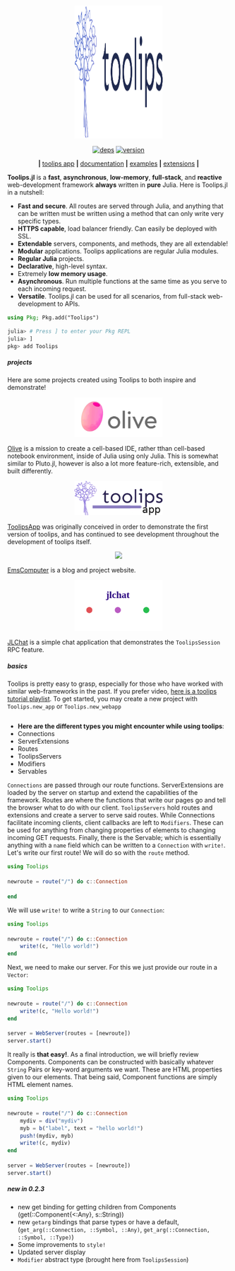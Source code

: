 <div align = "center">
  <img src = https://github.com/ChifiSource/image_dump/blob/main/toolips/toolips.svg  width = 200 height = 300/img>
  
[![deps](https://juliahub.com/docs/Toolips/deps.svg)](https://juliahub.com/ui/Packages/Toolips/TrAr4?t=2)
[![version](https://juliahub.com/docs/Toolips/version.svg)](https://juliahub.com/ui/Packages/Toolips/TrAr4)
</br>

**|**    [toolips app](https://toolips.app/)   **|**  [documentation](https://doc.toolips.app) **|**   [examples](https://toolips.app/?page=examples)    **|**    [extensions](https://toolips.app/?page=extensions)    **|**

</div>

**Toolips.jl** is a **fast**, **asynchronous**, **low-memory**, **full-stack**, and **reactive** web-development framework **always** written in **pure** Julia. Here is Toolips.jl in a nutshell:
- **Fast and secure**. All routes are served through Julia, and anything that can be written must be written using a method that can only write very specific types.
- **HTTPS capable**, load balancer friendly. Can easily be deployed with SSL.
- **Extendable** servers, components, and methods, they are all extendable!
- **Modular** applications. Toolips applications are regular Julia modules.
- **Regular Julia** projects.
- **Declarative**, high-level syntax.
- Extremely **low memory usage**.
- **Asynchronous**. Run multiple functions at the same time as you serve to each incoming request.
- **Versatile**. Toolips.jl can be used for all scenarios, from full-stack web-development to APIs.
```julia
using Pkg; Pkg.add("Toolips")
```
```julia
julia> # Press ] to enter your Pkg REPL
julia> ]
pkg> add Toolips
```
##### projects
Here are some projects created using Toolips to both inspire and demonstrate!
<div align = "center">
  <img src = https://github.com/ChifiSource/image_dump/blob/main/toolips/olive/olivelogo.png  width = 200 /img>
  </div>
 
[Olive](https://github.com/ChifiSource/Olive.jl) is a mission to create a cell-based IDE, rather tthan cell-based notebook environment, inside of Julia using only Julia. This is somewhat similar to Pluto.jl, however is also a lot more feature-rich, extensible, and built differently.

<div align = "center">
  <img src = https://github.com/ChifiSource/image_dump/blob/main/toolips/toolipsapp.png  width = 200 /img>
  </div>

[ToolipsApp](https://github.com/ChifiSource/ToolipsApp.jl) was originally conceived in order to demonstrate the first version of toolips, and has continued to see development throughout the development of toolips itself.

<div align = "center">
  <img src = https://github.com/emmettgb/EmsComputer.jl/blob/main/public/images/animated.gif  width = 200 /img>
  </div>
  
[EmsComputer](https://github.com/emmettgb/EmsComputer.jl) is a blog and project website.


<div align = "center">
  <img src = https://github.com/ChifiSource/image_dump/blob/main/toolips/jlchat.png  width = 200 /img>
  </div>
  
[JLChat](https://github.com/emmettgb/JLChat.jl) is a simple chat application that demonstrates the `ToolipsSession` RPC feature.
##### basics
Toolips is pretty easy to grasp, especially for those who have worked with similar web-frameworks in the past. If you prefer video, [here is a toolips tutorial playlist](https://www.youtube.com/playlist?list=PLCXbkShHt01s3kd2ZA62KoKhWBFfKXNTd). To get started, you may create a new project with `Toolips.new_app` or `Toolips.new_webapp`
```julia

```
- **Here are the different types you might encounter while using toolips**:
- Connections
- ServerExtensions
- Routes
- ToolipsServers
- Modifiers
- Servables

`Connections` are passed through our route functions. ServerExtensions are loaded by the server on startup and extend the capabilities of the framework. Routes are where the functions that write our pages go and tell the browser what to do with our client. `ToolipsServers` hold routes and extensions and create a server to serve said routes. While Connections facilitate incoming clients, client callbacks are left to `Modifiers`. These can be used for anything from changing properties of elements to changing incoming GET requests. Finally, there is the Servable; which is essentially anything with a `name` field which can be written to a `Connection` with `write!`. Let's write our first route! We will do so with the `route` method.
```julia
using Toolips

newroute = route("/") do c::Connection

end
```
We will use `write!` to write a `String` to our `Connection`:
```julia
using Toolips

newroute = route("/") do c::Connection
    write!(c, "Hello world!")
end
```
Next, we need to make our server. For this we just provide our route in a `Vector`:
```julia
using Toolips

newroute = route("/") do c::Connection
    write!(c, "Hello world!")
end

server = WebServer(routes = [newroute])
server.start()
```
It really is **that easy!**. As a final introduction, we will briefly review Components. Components can be constructed with basically whatever `String` Pairs or key-word arguments we want. These are HTML properties given to our elements. That being said, Component functions are simply HTML element names.
```julia
using Toolips

newroute = route("/") do c::Connection
    mydiv = div("mydiv")
    myb = b("label", text = "hello world!")
    push!(mydiv, myb)
    write!(c, mydiv)
end

server = WebServer(routes = [newroute])
server.start()
```
##### new in 0.2.3
- new get binding for getting children from Components (get(::Component{<:Any}, s::String))
- new `getarg` bindings that parse types or have a default, (`get_arg(::Connection, ::Symbol, ::Any)`, `get_arg(::Connection, ::Symbol, ::Type)`)
- Some improvements to `style!`
- Updated server display
- `Modifier` abstract type (brought here from `ToolipsSession`)
